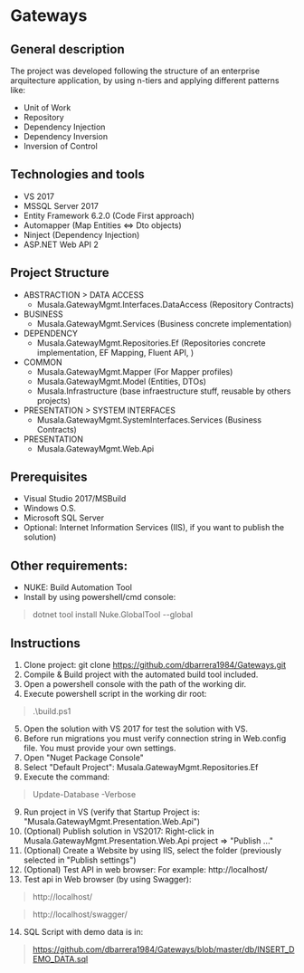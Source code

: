 # Gateways

General description
---
The project was developed following the structure of an enterprise arquitecture application, 
by using n-tiers and applying different patterns like:
- Unit of Work
- Repository
- Dependency Injection
- Dependency Inversion
- Inversion of Control

Technologies and tools
---
- VS 2017
- MSSQL Server 2017
- Entity Framework 6.2.0 (Code First approach)
- Automapper (Map Entities <=> Dto objects)
- Ninject (Dependency Injection)
- ASP.NET Web API 2

Project Structure
---
- ABSTRACTION > DATA ACCESS
	- Musala.GatewayMgmt.Interfaces.DataAccess (Repository Contracts)
- BUSINESS
	- Musala.GatewayMgmt.Services (Business concrete implementation)
- DEPENDENCY
	- Musala.GatewayMgmt.Repositories.Ef (Repositories concrete implementation, EF Mapping, Fluent API,  )
- COMMON
	- Musala.GatewayMgmt.Mapper (For Mapper profiles)
	- Musala.GatewayMgmt.Model (Entities, DTOs)
	- Musala.Infrastructure (base infraestructure stuff, reusable by others projects)
- PRESENTATION > SYSTEM INTERFACES
	- Musala.GatewayMgmt.SystemInterfaces.Services (Business Contracts)
- PRESENTATION
	- Musala.GatewayMgmt.Web.Api

Prerequisites
---
- Visual Studio 2017/MSBuild
- Windows O.S.
- Microsoft SQL Server
- Optional: Internet Information Services (IIS), if you want to publish the solution)

Other requirements:
---
- NUKE: Build Automation Tool
- Install by using powershell/cmd console: 
> dotnet tool install Nuke.GlobalTool --global


Instructions
---
1. Clone project: 
	git clone https://github.com/dbarrera1984/Gateways.git
2. Compile & Build project with the automated build tool included.
3. Open a powershell console with the path of the working dir.
4. Execute powershell script in the working dir root: 
> .\build.ps1
5. Open the solution with VS 2017 for test the solution with VS.
6. Before run migrations you must verify connection string in Web.config file. You must provide your own settings.
6. Open "Nuget Package Console"
7. Select "Default Project": Musala.GatewayMgmt.Repositories.Ef
8. Execute the command: 
> Update-Database -Verbose
9. Run project in VS (verify that Startup Project is: "Musala.GatewayMgmt.Presentation.Web.Api")
10. (Optional) Publish solution in VS2017: Right-click in Musala.GatewayMgmt.Presentation.Web.Api project => "Publish ..."
11. (Optional) Create a Website by using IIS, select the folder (previously selected in "Publish settings")
12. (Optional) Test API in web browser: For example: http://localhost/
13. Test api in Web browser (by using Swagger):
> http://localhost/

> http://localhost/swagger/
14. SQL Script with demo data is in:
> https://github.com/dbarrera1984/Gateways/blob/master/db/INSERT_DEMO_DATA.sql
